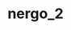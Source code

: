 ---
description: Through photography, the beauty of Mother Nature can be frozen in time. This category celebrates the magic of our planet and beyond — from the immensity of the great outdoors, to miraculous moments in your own backyard.
featured_image: azul_5_a-2.png
menus: "main"
sort_by: Name # Exif.Date
sort_order: desc
title: nergo_2
#type: gallery
categories: ["nature"]
weight: 3
params:
  theme: dark
---